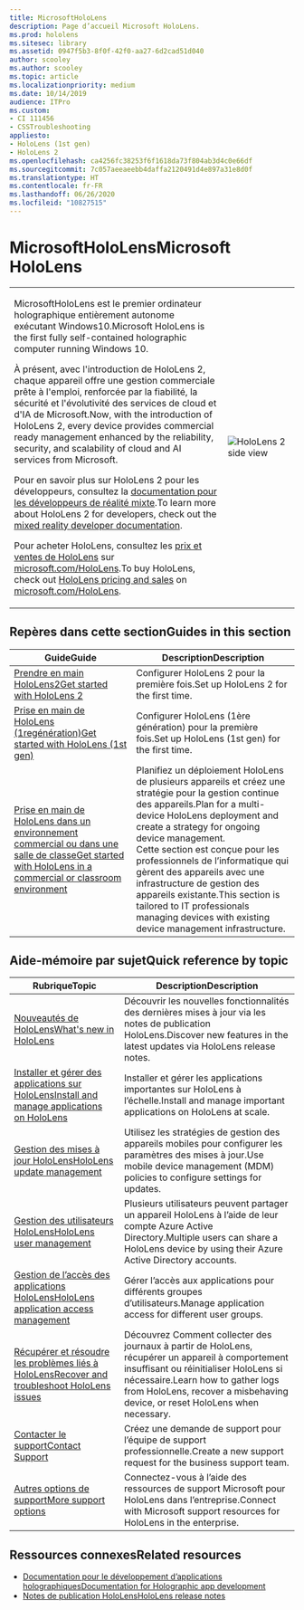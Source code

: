 ```yaml
---
title: MicrosoftHoloLens
description: Page d’accueil Microsoft HoloLens.
ms.prod: hololens
ms.sitesec: library
ms.assetid: 0947f5b3-8f0f-42f0-aa27-6d2cad51d040
author: scooley
ms.author: scooley
ms.topic: article
ms.localizationpriority: medium
ms.date: 10/14/2019
audience: ITPro
ms.custom:
- CI 111456
- CSSTroubleshooting
appliesto:
- HoloLens (1st gen)
- HoloLens 2
ms.openlocfilehash: ca4256fc38253f6f1618da73f804ab3d4c0e66df
ms.sourcegitcommit: 7c057aeeaeebb4daffa2120491d4e897a31e8d0f
ms.translationtype: HT
ms.contentlocale: fr-FR
ms.lasthandoff: 06/26/2020
ms.locfileid: "10827515"
---
```

# <span data-ttu-id="087d8-103">MicrosoftHoloLens</span><span class="sxs-lookup"><span data-stu-id="087d8-103">Microsoft HoloLens</span></span>

<table><tbody>
<tr><td style="border: 0px;width: 75%;valign= top">
<p><span data-ttu-id="087d8-104">MicrosoftHoloLens est le premier ordinateur holographique entièrement autonome exécutant Windows10.</span><span class="sxs-lookup"><span data-stu-id="087d8-104">Microsoft HoloLens is the first fully self-contained holographic computer running Windows 10.</span></span></p>

<p><span data-ttu-id="087d8-105">À présent, avec l'introduction de HoloLens 2, chaque appareil offre une gestion commerciale prête à l'emploi, renforcée par la fiabilité, la sécurité et l'évolutivité des services de cloud et d'IA de Microsoft.</span><span class="sxs-lookup"><span data-stu-id="087d8-105">Now, with the introduction of HoloLens 2, every device provides commercial ready management enhanced by the reliability, security, and scalability of cloud and AI services from Microsoft.</span></span></p>

<p><span data-ttu-id="087d8-106">Pour en savoir plus sur HoloLens 2 pour les développeurs, consultez la <a href="https://docs.microsoft.com/windows/mixed-reality/">documentation pour les développeurs de réalité mixte</a>.</span><span class="sxs-lookup"><span data-stu-id="087d8-106">To learn more about HoloLens 2 for developers, check out the <a href="https://docs.microsoft.com/windows/mixed-reality/">mixed reality developer documentation</a>.</span></span></p>

<p><span data-ttu-id="087d8-107">Pour acheter HoloLens, consultez les <a href="https://www.microsoft.com/hololens/buy">prix et ventes de HoloLens</a> sur <a href="https://www.microsoft.com/hololens">microsoft.com/HoloLens</a>.</span><span class="sxs-lookup"><span data-stu-id="087d8-107">To buy HoloLens, check out <a href="https://www.microsoft.com/hololens/buy">HoloLens pricing and sales</a> on <a href="https://www.microsoft.com/hololens">microsoft.com/HoloLens</a>.</span></span></p>
</td>

<td align="left" style="border: 0px"><img alt="HoloLens 2 side view" src="images/hololens2-side-render-xs.png"/></td></tr>
</tbody></table>

## <span data-ttu-id="087d8-108">Repères dans cette section</span><span class="sxs-lookup"><span data-stu-id="087d8-108">Guides in this section</span></span>

| <span data-ttu-id="087d8-109">Guide</span><span class="sxs-lookup"><span data-stu-id="087d8-109">Guide</span></span> | <span data-ttu-id="087d8-110">Description</span><span class="sxs-lookup"><span data-stu-id="087d8-110">Description</span></span> |
| --- | --- |
| [<span data-ttu-id="087d8-111">Prendre en main HoloLens2</span><span class="sxs-lookup"><span data-stu-id="087d8-111">Get started with HoloLens 2</span></span>](hololens2-setup.md) | <span data-ttu-id="087d8-112">Configurer HoloLens 2 pour la première fois.</span><span class="sxs-lookup"><span data-stu-id="087d8-112">Set up HoloLens 2 for the first time.</span></span>  |
| [<span data-ttu-id="087d8-113">Prise en main de HoloLens (1regénération)</span><span class="sxs-lookup"><span data-stu-id="087d8-113">Get started with HoloLens (1st gen)</span></span>](hololens1-setup.md) | <span data-ttu-id="087d8-114">Configurer HoloLens (1ère génération) pour la première fois.</span><span class="sxs-lookup"><span data-stu-id="087d8-114">Set up HoloLens (1st gen) for the first time.</span></span>  |
| [<span data-ttu-id="087d8-115">Prise en main de HoloLens dans un environnement commercial ou dans une salle de classe</span><span class="sxs-lookup"><span data-stu-id="087d8-115">Get started with HoloLens in a commercial or classroom environment</span></span>](hololens-requirements.md) | <span data-ttu-id="087d8-116">Planifiez un déploiement HoloLens de plusieurs appareils et créez une stratégie pour la gestion continue des appareils.</span><span class="sxs-lookup"><span data-stu-id="087d8-116">Plan for a multi-device HoloLens deployment and create a strategy for ongoing device management.</span></span></br><span data-ttu-id="087d8-117">Cette section est conçue pour les professionnels de l’informatique qui gèrent des appareils avec une infrastructure de gestion des appareils existante.</span><span class="sxs-lookup"><span data-stu-id="087d8-117">This section is tailored to IT professionals managing devices with existing device management infrastructure.</span></span>  |

## <span data-ttu-id="087d8-118">Aide-mémoire par sujet</span><span class="sxs-lookup"><span data-stu-id="087d8-118">Quick reference by topic</span></span>

| <span data-ttu-id="087d8-119">Rubrique</span><span class="sxs-lookup"><span data-stu-id="087d8-119">Topic</span></span> | <span data-ttu-id="087d8-120">Description</span><span class="sxs-lookup"><span data-stu-id="087d8-120">Description</span></span> |
| --- | --- |
| [<span data-ttu-id="087d8-121">Nouveautés de HoloLens</span><span class="sxs-lookup"><span data-stu-id="087d8-121">What's new in HoloLens</span></span>](hololens-whats-new.md) | <span data-ttu-id="087d8-122">Découvrir les nouvelles fonctionnalités des dernières mises à jour via les notes de publication HoloLens.</span><span class="sxs-lookup"><span data-stu-id="087d8-122">Discover new features in the latest updates via HoloLens release notes.</span></span> |
| [<span data-ttu-id="087d8-123">Installer et gérer des applications sur HoloLens</span><span class="sxs-lookup"><span data-stu-id="087d8-123">Install and manage applications on HoloLens</span></span>](hololens-install-apps.md) | <span data-ttu-id="087d8-124">Installer et gérer les applications importantes sur HoloLens à l’échelle.</span><span class="sxs-lookup"><span data-stu-id="087d8-124">Install and manage important applications on HoloLens at scale.</span></span> |
| [<span data-ttu-id="087d8-125">Gestion des mises à jour HoloLens</span><span class="sxs-lookup"><span data-stu-id="087d8-125">HoloLens update management</span></span>](hololens-updates.md) | <span data-ttu-id="087d8-126">Utilisez les stratégies de gestion des appareils mobiles pour configurer les paramètres des mises à jour.</span><span class="sxs-lookup"><span data-stu-id="087d8-126">Use mobile device management (MDM) policies to configure settings for updates.</span></span> |
| [<span data-ttu-id="087d8-127">Gestion des utilisateurs HoloLens</span><span class="sxs-lookup"><span data-stu-id="087d8-127">HoloLens user management</span></span>](hololens-multiple-users.md) | <span data-ttu-id="087d8-128">Plusieurs utilisateurs peuvent partager un appareil HoloLens à l’aide de leur compte Azure Active Directory.</span><span class="sxs-lookup"><span data-stu-id="087d8-128">Multiple users can share a HoloLens device by using their Azure Active Directory accounts.</span></span> |
| [<span data-ttu-id="087d8-129">Gestion de l’accès des applications HoloLens</span><span class="sxs-lookup"><span data-stu-id="087d8-129">HoloLens application access management</span></span>](hololens-kiosk.md) | <span data-ttu-id="087d8-130">Gérer l’accès aux applications pour différents groupes d’utilisateurs.</span><span class="sxs-lookup"><span data-stu-id="087d8-130">Manage application access for different user groups.</span></span>  |
| [<span data-ttu-id="087d8-131">Récupérer et résoudre les problèmes liés à HoloLens</span><span class="sxs-lookup"><span data-stu-id="087d8-131">Recover and troubleshoot HoloLens issues</span></span>](https://support.microsoft.com/products/hololens) |  <span data-ttu-id="087d8-132">Découvrez Comment collecter des journaux à partir de HoloLens, récupérer un appareil à comportement insuffisant ou réinitialiser HoloLens si nécessaire.</span><span class="sxs-lookup"><span data-stu-id="087d8-132">Learn how to gather logs from HoloLens, recover a misbehaving device, or reset HoloLens when necessary.</span></span> |
| [<span data-ttu-id="087d8-133">Contacter le support</span><span class="sxs-lookup"><span data-stu-id="087d8-133">Contact Support</span></span>](https://support.microsoft.com/supportforbusiness/productselection?sapid=e9391227-fa6d-927b-0fff-f96288631b8f) | <span data-ttu-id="087d8-134">Créez une demande de support pour l’équipe de support professionnelle.</span><span class="sxs-lookup"><span data-stu-id="087d8-134">Create a new support request for the business support team.</span></span> | 
| [<span data-ttu-id="087d8-135">Autres options de support</span><span class="sxs-lookup"><span data-stu-id="087d8-135">More support options</span></span>](https://support.microsoft.com/products/hololens) | <span data-ttu-id="087d8-136">Connectez-vous à l’aide des ressources de support Microsoft pour HoloLens dans l’entreprise.</span><span class="sxs-lookup"><span data-stu-id="087d8-136">Connect with Microsoft support resources for HoloLens in the enterprise.</span></span> |

## <span data-ttu-id="087d8-137">Ressources connexes</span><span class="sxs-lookup"><span data-stu-id="087d8-137">Related resources</span></span>

* [<span data-ttu-id="087d8-138">Documentation pour le développement d’applications holographiques</span><span class="sxs-lookup"><span data-stu-id="087d8-138">Documentation for Holographic app development</span></span>](https://developer.microsoft.com/windows/mixed-reality/development)
* [<span data-ttu-id="087d8-139">Notes de publication HoloLens</span><span class="sxs-lookup"><span data-stu-id="087d8-139">HoloLens release notes</span></span>](https://docs.microsoft.com/hololens/hololens-release-notes)
